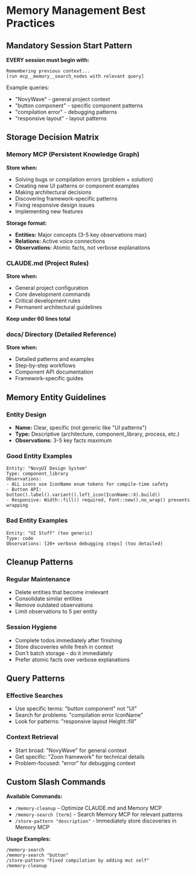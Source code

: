 # Memory Management Best Practices

## Mandatory Session Start Pattern

**EVERY session must begin with:**
```
Remembering previous context...
[run mcp__memory__search_nodes with relevant query]
```

Example queries:
- "NovyWave" - general project context
- "button component" - specific component patterns
- "compilation error" - debugging patterns
- "responsive layout" - layout patterns

## Storage Decision Matrix

### Memory MCP (Persistent Knowledge Graph)
**Store when:**
- Solving bugs or compilation errors (problem + solution)
- Creating new UI patterns or component examples
- Making architectural decisions
- Discovering framework-specific patterns
- Fixing responsive design issues
- Implementing new features

**Storage format:**
- **Entities:** Major concepts (3-5 key observations max)
- **Relations:** Active voice connections
- **Observations:** Atomic facts, not verbose explanations

### CLAUDE.md (Project Rules)
**Store when:**
- General project configuration
- Core development commands
- Critical development rules
- Permanent architectural guidelines

**Keep under 60 lines total**

### docs/ Directory (Detailed Reference)
**Store when:**
- Detailed patterns and examples
- Step-by-step workflows
- Component API documentation
- Framework-specific guides

## Memory Entity Guidelines

### Entity Design
- **Name:** Clear, specific (not generic like "UI patterns")
- **Type:** Descriptive (architecture, component_library, process, etc.)
- **Observations:** 3-5 key facts maximum

### Good Entity Examples
```
Entity: "NovyUI Design System"
Type: component_library
Observations:
- ALL icons use IconName enum tokens for compile-time safety
- Button API: button().label().variant().left_icon(IconName::X).build()
- Responsive: Width::fill() required, Font::new().no_wrap() prevents wrapping
```

### Bad Entity Examples
```
Entity: "UI Stuff" (too generic)
Type: code
Observations: [20+ verbose debugging steps] (too detailed)
```

## Cleanup Patterns

### Regular Maintenance
- Delete entities that become irrelevant
- Consolidate similar entities
- Remove outdated observations
- Limit observations to 5 per entity

### Session Hygiene
- Complete todos immediately after finishing
- Store discoveries while fresh in context
- Don't batch storage - do it immediately
- Prefer atomic facts over verbose explanations

## Query Patterns

### Effective Searches
- Use specific terms: "button component" not "UI"
- Search for problems: "compilation error IconName"
- Look for patterns: "responsive layout Height::fill"

### Context Retrieval
- Start broad: "NovyWave" for general context
- Get specific: "Zoon framework" for technical details
- Problem-focused: "error" for debugging context

## Custom Slash Commands

**Available Commands:**
- `/memory-cleanup` - Optimize CLAUDE.md and Memory MCP
- `/memory-search [term]` - Search Memory MCP for relevant patterns
- `/store-pattern "description"` - Immediately store discoveries in Memory MCP

**Usage Examples:**
```
/memory-search
/memory-search "button"
/store-pattern "Fixed compilation by adding mut self"
/memory-cleanup
```